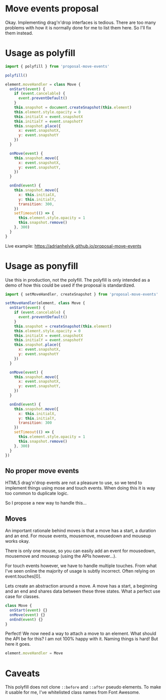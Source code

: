 # Move events proposal

Okay. Implementing drag'n'drop interfaces is tedious. There are
too many problems with how it is normally done for me to
list them here. So I'll fix them instead. 

# Usage as polyfill

```javascript
import { polyfill } from 'proposal-move-events'

polyfill()

element.moveHandler = class Move {
  onStart(event) {
    if (event.cancelable) {
      event.preventDefault()
    }
    this.snapshot = document.createSnapshot(this.element)
    this.element.style.opacity = 0
    this.initialX = event.snapshotX
    this.initialY = event.snapshotY
    this.snapshot.place({
      x: event.snapshotX,
      y: event.snapshotY
    })
  }

  onMove(event) {
    this.snapshot.move({
      x: event.snapshotX,
      y: event.snapshotY,
    })
  }

  onEnd(event) {
    this.snapshot.move({
      x: this.initialX,
      y: this.initialY,
      transition: 300,
    })
    setTimeout(() => {
      this.element.style.opacity = 1
      this.snapshot.remove()
    }, 300)
  }
}
```

Live example:
https://adrianhelvik.github.io/proposal-move-events

# Usage as ponyfill

Use this in production, not the polyfill. The polyfill is
only intended as a demo of how this could be used if the
proposal is standardized.

```javascript
import { setMoveHandler, createSnapshot } from 'proposal-move-events'

setMoveHandler(element, class Move {
  onStart(event) {
    if (event.cancelable) {
      event.preventDefault()
    }
    this.snapshot = createSnapshot(this.element)
    this.element.style.opacity = 0
    this.initialX = event.snapshotX
    this.initialY = event.snapshotY
    this.snapshot.place({
      x: event.snapshotX,
      y: event.snapshotY
    })
  }

  onMove(event) {
    this.snapshot.move({
      x: event.snapshotX,
      y: event.snapshotY,
    })
  }

  onEnd(event) {
    this.snapshot.move({
      x: this.initialX,
      y: this.initialY,
      transition: 300
    })
    setTimeout(() => {
      this.element.style.opacity = 1
      this.snapshot.remove()
    }, 300)
  }
})
```

## No proper move events

HTML5 drag'n'drop events are not a pleasure to use, so we
tend to implement things using mose and touch events.
When doing this it is way too common to duplicate logic.

So I propose a new way to handle this...

## Moves

An important rationale behind moves is that a move has a
start, a duration and an end. For mouse events, mousemove,
mousedown and mouseup works okay.

There is only one mouse, so you can easily add an event
for mousedown, mousemove and mouseup (using the APIs however...).

For touch events however, we have to handle multiple touches.
From what I've seen online the majority of usage is subtly incorrect.
Often relying on event.touches[0].

Lets create an abstraction around a move. A move has a start, a
beginning and an end and shares data between these three
states. What a perfect use case for classes.

```javascript
class Move {
  onStart(event) {}
  onMove(event) {}
  onEnd(event) {}
}
```

Perfect! We now need a way to attach a move to an element.
What should the API be for this? I am not 100% happy with
it. Naming things is hard! But here it goes.

```javascript
element.moveHandler = Move
```

# Caveats
This polyfill does not clone `::before` and `::after` pseudo
elements. To make it usable for me, I've whitelisted class names
from Font Awesome.
